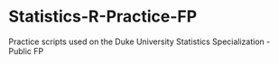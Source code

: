 # Statistics-R-Practice-FP
 Practice scripts used on the Duke University Statistics Specialization - Public FP
